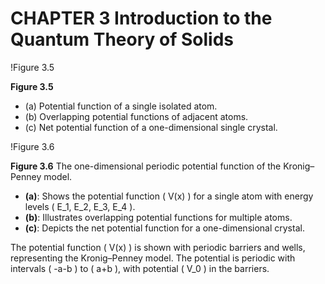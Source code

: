 # CHAPTER 3 Introduction to the Quantum Theory of Solids

!Figure 3.5

**Figure 3.5** 
- (a) Potential function of a single isolated atom.
- (b) Overlapping potential functions of adjacent atoms.
- (c) Net potential function of a one-dimensional single crystal.

!Figure 3.6

**Figure 3.6** 
The one-dimensional periodic potential function of the Kronig–Penney model.

- **(a)**: Shows the potential function \( V(x) \) for a single atom with energy levels \( E_1, E_2, E_3, E_4 \).
- **(b)**: Illustrates overlapping potential functions for multiple atoms.
- **(c)**: Depicts the net potential function for a one-dimensional crystal.

The potential function \( V(x) \) is shown with periodic barriers and wells, representing the Kronig–Penney model. The potential is periodic with intervals \( -a-b \) to \( a+b \), with potential \( V_0 \) in the barriers.